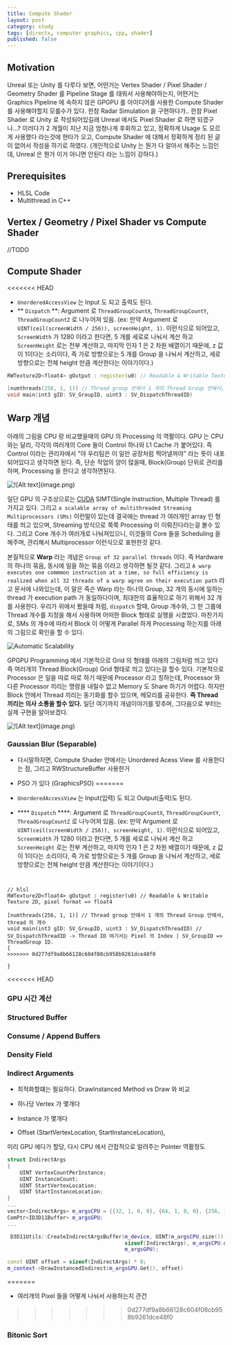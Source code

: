 ```yaml
---
title: Compute Shader
layout: post
category: study
tags: [directx, computer graphics, cpp, shader]
published: false
---
```


## Motivation

Unreal 또는 Unity 를 다루다 보면, 어떤거는 Vertex Shader / Pixel Shader / Geometry Shader 를 Pipeline Stage 를 태워서 사용해야하는지, 어떤거는 Graphics Pipeline 에 속하지 않은 GPGPU 를 아이디어를 사용한 Compute Shader 를 사용해야할지 모를수가 있다. 한참 Radar Simulation 을 구현하다가.. 한참 Pixel Shader 로 Unity 로 작성되어있길래 Unreal 에서도 Pixel Shader 로 하면 되겠구나...? 이러다가 2 개월이 지난 지금 엄청나게 후회하고 있고, 정확하게 Usage 도 모르게 사용했다 라는것에 현타가 오고, Compute Shader 에 대해서 정확하게 정리 된 글이 없어서 작성을 하기로 하였다. (개인적으로 Unity 는 뭔가 다 알아서 해주는 느낌인데, Unreal 은 뭔가 이거 아니면 안된다 라는 느낌이 강하다.)

## Prerequisites
* HLSL Code
* Multithread in C++

## Vertex / Geometry / Pixel Shader vs Compute Shader
//TODO

## Compute Shader

<<<<<<< HEAD
- `UnorderedAccessView` 는 Input 도 되고 출력도 된다.
- ** `Dispatch` **: Argument 로 `ThreadGroupCountX`, `ThreadGroupCountY`, `ThreadGroupCountZ` 로 나누어져 있음. (ex: 만약 Argument 로 `UINT(ceil(screenWidth / 256)), screenHeight, 1)`. 이런식으로 되어있고, `ScreenWidth` 가 1280 이라고 한다면, 5 개를 세로로 나눠서 계산 하고 `ScreenHeight` 로는 전부 계산하고, 마지막 인자 1 은 2 차원 배열이기 때문에, z 값이 1이다는 소리이다, 즉 가로 방향으로는 5 개를 Group 을 나눠서 계산하고, 세로 방향으로는 전체 height 만큼 계산한다는 이야기이다.) 

```c++
RWTexture2D<float4> gOutput : register(u0) // Readable & Writable Texture 2D, pixel format => float4

[numthreads(256, 1, 1)] // Thread group 안에서 1 개의 Thread Group 안에서, thread 의 개수 
void main(int3 gID: SV_GroupID, uint3 : SV_DispatchThreadID)
```
## Warp 개념

아래의 그림을 CPU 랑 비교했을때의 GPU 의 Processing 의 역활이다. GPU 는 CPU 와는 달리, 각각의 여러개의 Core 들이 Control 하나와 L1 Cache 가 붙어있다. 즉 Control 이라는 관리자에서 "야 우리팀은 이 일만 공장처럼 찍어낼꺼야" 라는 뜻이 내포되어있다고 생각하면 된다. 즉, 단순 작업의 양이 많을때, Block(Group) 단위로 관리를 하며, Processing 을 한다고 생각하면된다.

![!\[Alt text\](image.png)
](../../../assets/img/photo/10-12-2024/gpu.png)

일단 GPU 의 구조상으로는 [CUDA](https://nyu-cds.github.io/python-gpu/02-cuda/) SIMT(Single Instruction, Multiple Thread) 를 가지고 있다. 그리고 `a scalable array of multithreaded Streaming Multiprocessors (SMs)` 이런말이 있는데 결국에는 thread 가 여러개인 array 인 형태를 띄고 있으며, Streaming 방식으로 쭉쭉 Processing 이 이뤄진다라는걸 볼수 있다. 그리고 Core 개수가 여러개로 나눠져있으니, 이것들의 Core 들을 Scheduling 을 해주며, 관리해서 Multiprocessor 이런식으로 표현한것 같다.

본질적으로 **Warp** 라는 개념은 `Group of 32 parallel threads` 이다. 즉 Hardware 의 하나의 묶음, 동시에 일을 하는 묶음 이라고 생각하면 될것 같다. 그리고 `A warp executes one commmon instruction at a time, so full efficiency is realized when all 32 threads of a warp agree on their execution path` 라고 문서에 나와있는데, 이 말은 즉슨 Warp 라는 하나의 Group, 32 개의 동시에 일하는 thread 가 execution path 가 동일하다이며, 최대한의 효율적으로 하기 위해서 32 개를 사용한다. 우리가 위에서 봤을때 처럼, `dispatch` 할때, Group 개수와, 그 한 그룹에 Thread 개수를 지정을 해서 사용하며 어떠한 Block 형태로 실행을 시켰었다. 마찬가지로, SMs 의 개수에 따라서 Block 이 어떻게 Parallel 하게 Processing 하는지를 아래의 그림으로 확인을 할 수 있다.

![Automatic Scalability](../../../assets/img/photo/10-12-2024/block.png)

GPGPU Programming 에서 기본적으로 Grid 의 형태를 아래의 그림처럼 띄고 있다 즉 여러개의 Thread Block(Group) Grid 형태로 띄고 있다는걸 할수 있다. 기본적으로 Processor 은 일을 따로 따로 하기 때문에 Processor 라고 칭하는데, Processor 와 다른 Processor 끼리는 명령을 내릴수 없고 Memory 도 Share 하기가 어렵다. 하지만 Block 안에서 Thread 끼리는 동기화를 할수 있으며, 메모리를 공유한다. **즉 Thread 끼리는 의사 소통을 할수 있다.**
일단 여기까지 개념이야기를 맞추며, 그다음으로 부터는 실제 구현을 알아보겠다. 

![!\[Alt text\](image.png)](../../../assets/img/photo/10-12-2024/grid.png)

### Gaussian Blur (Separable)

- 다시말하자면, Compute Shader 안에서는 Unordered Acess View 를 사용한다는 점, 그리고 RWStructureBuffer 사용한거
- PSO 가 있다 (GraphicsPSO)
=======
- `UnorderedAccessView` 는 Input(입력) 도 되고 Output(출력)도 된다.

- **** `Dispatch` ****: Argument 로 `ThreadGroupCountX`, `ThreadGroupCountY`, `ThreadGroupCountZ` 로 나누어져 있음. (ex: 만약 Argument 로 `UINT(ceil(screenWidth / 256)), screenHeight, 1)`. 이런식으로 되어있고, `ScreenWidth` 가 1280 이라고 한다면, 5 개를 세로로 나눠서 계산 하고 `ScreenHeight` 로는 전부 계산하고, 마지막 인자 1 은 2 차원 배열이기 때문에, z 값이 1이다는 소리이다, 즉 가로 방향으로는 5 개를 Group 을 나눠서 계산하고, 세로 방향으로는 전체 height 만큼 계산한다는 이야기이다.) 


```


// hlsl
RWTexture2D<float4> gOutput : register(u0) // Readable & Writable Texture 2D, pixel format => float4

[numthreads(256, 1, 1)] // Thread group 안에서 1 개의 Thread Group 안에서, thread 의 개수 
void main(int3 gID: SV_GroupID, uint3 : SV_DispatchThreadID) // SV_DispatchThreadID -> Thread ID 여기서는 Pixel 의 Index | SV_GroupID => ThreadGroup ID.
{
>>>>>>> 0d277df9a8b66128c604f08cb958b9261dce48f0

}
```

<<<<<<< HEAD
### GPU 시간 계산

### Structured Buffer

### Consume / Append Buffers

### Density Field

### Indirect Arguments
- 최적화할떄는 필요하다. DrawInstanced Method vs Draw 와 비교

- 하나당 Vertex 가 몇개다
- Instance 가 몇개다
- Offset (StartVertexLocation, StartInstanceLocation),

미리 GPU 에다가 할당, 다시 CPU 에서 간접적으로 알려주는 Pointer 역활정도

```c++
struct IndirectArgs
{
    UINT VertexCountPerInstance;
    UINT InstanceCount;
    UINT StartVertexLocation;
    UINT StartInstanceLocation;
}
...
vector<IndirectArgs> m_argsCPU = {{32, 1, 0, 0}, {64, 1, 0, 0}, {256, 1, 0, 0}}; // 32 개의 Vertex 가 1 개의 Instance 안에 정해져 있음
ComPtr<ID3D11Buffer> m_argsGPU;
...

 D3D11Utils::CreateIndirectArgsBuffer(m_device, UINT(m_argsCPU.size()),
                                      sizeof(IndirectArgs), m_argsCPU.data(),
                                      m_argsGPU);

const UINT offset = sizeof(IndirectArgs) * 0;
m_context->DrawInstancedIndirect(m_argsGPU.Get(), offset)
```
=======
- 여러개의 Pixel 들을 어떻게 나눠서 사용하는지 관건
>>>>>>> 0d277df9a8b66128c604f08cb958b9261dce48f0

### Bitonic Sort